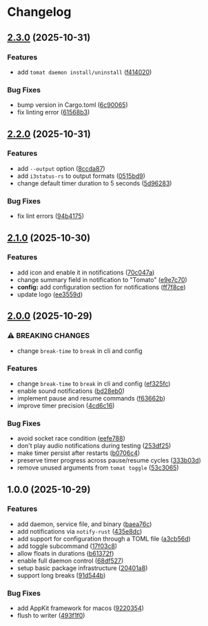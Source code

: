 # Changelog

## [2.3.0](https://github.com/jolars/tomat/compare/v2.2.0...v2.3.0) (2025-10-31)

### Features

* add `tomat daemon install/uninstall` ([f414020](https://github.com/jolars/tomat/commit/f4140205b2d21bc55474b81975fad1417a3f8fe8))

### Bug Fixes

* bump version in Cargo.toml ([6c90065](https://github.com/jolars/tomat/commit/6c900657cd52472a22103d38af49527c4d6218cb))
* fix linting error ([61568b3](https://github.com/jolars/tomat/commit/61568b30b270cc5e837edf7b151cb4a24d2ef9f3))

## [2.2.0](https://github.com/jolars/tomat/compare/v2.1.0...v2.2.0) (2025-10-31)

### Features

* add `--output` option ([8ccda87](https://github.com/jolars/tomat/commit/8ccda87a4f112384cef26b02d03fea875de2adfb))
* add `i3status-rs` to output formats ([0515bd9](https://github.com/jolars/tomat/commit/0515bd994c22d120cf1faaf3c4a03cec70c6e78a))
* change default timer duration to 5 seconds ([5d96283](https://github.com/jolars/tomat/commit/5d96283bb153b222a1acf1a5f9db73a272320c68))

### Bug Fixes

* fix lint errors ([94b4175](https://github.com/jolars/tomat/commit/94b41756677d7a4fc1f17b43c850561238944d48))

## [2.1.0](https://github.com/jolars/tomat/compare/v2.0.0...v2.1.0) (2025-10-30)

### Features

* add icon and enable it in notifications ([70c047a](https://github.com/jolars/tomat/commit/70c047a20ab08744300ebec2f072a59a15e7bb87))
* change summary field in notification to "Tomato" ([e9e7c70](https://github.com/jolars/tomat/commit/e9e7c7024776f1123471f47f384ef6926ada0c98))
* **config:** add configuration section for notifications ([ff7f8ce](https://github.com/jolars/tomat/commit/ff7f8ce7b4f2852ee7704bb3c0d91c074ab7d87c))
* update logo ([ee3559d](https://github.com/jolars/tomat/commit/ee3559db697a7d13ab10dcfd6d66402f9ad61b64))

## [2.0.0](https://github.com/jolars/tomat/compare/v1.0.0...v2.0.0) (2025-10-29)

### ⚠ BREAKING CHANGES

* change `break-time` to `break` in cli and config

### Features

* change `break-time` to `break` in cli and config ([ef325fc](https://github.com/jolars/tomat/commit/ef325fce879110399537bfa3eadfaf5671b00a2d))
* enable sound notifications ([bd28eb0](https://github.com/jolars/tomat/commit/bd28eb0bce434d384d414a687d84aeaaef8d30d5))
* implement pause and resume commands ([f63662b](https://github.com/jolars/tomat/commit/f63662bc56625c2861b2b3e9bb889663d716a9d8))
* improve timer precision ([4cd6c16](https://github.com/jolars/tomat/commit/4cd6c1685cbfbf5943bcee137799701649f721ce))

### Bug Fixes

* avoid socket race condition ([eefe788](https://github.com/jolars/tomat/commit/eefe788f6843646beaf8d52b3053f7b230bde177))
* don't play audio notifications during testing ([253df25](https://github.com/jolars/tomat/commit/253df253925b779fdd615407b4498ef6ae88320f))
* make timer persist after restarts ([b0706c4](https://github.com/jolars/tomat/commit/b0706c43e3c196455cc16a5da0d885d4ae7e52b2))
* preserve timer progress across pause/resume cycles ([333b03d](https://github.com/jolars/tomat/commit/333b03dba08981a5928073c8f003e61360931267))
* remove unused arguments from `tomat toggle` ([53c3065](https://github.com/jolars/tomat/commit/53c3065590cec7f265da07109251ccba806cdb1c))

## 1.0.0 (2025-10-29)

### Features

* add daemon, service file, and binary ([baea76c](https://github.com/jolars/tomat/commit/baea76c4070405388c0df5a787db82844ff6e3ec))
* add notifications via `notify-rust` ([435e8dc](https://github.com/jolars/tomat/commit/435e8dc14d5bd41942cc9af0810b6c1bf071c5b2))
* add support for configuration through a TOML file ([a3cb56d](https://github.com/jolars/tomat/commit/a3cb56d01ebb9e45bb1628c71a0c6caba94de6ee))
* add toggle subcommand ([17f03c8](https://github.com/jolars/tomat/commit/17f03c8e9bb44cbca89ae8ed976cf9ccdd03d50c))
* allow floats in durations ([b61372f](https://github.com/jolars/tomat/commit/b61372fca2a8fa7e6569e50035bfed776ef15dda))
* enable full daemon control ([68df527](https://github.com/jolars/tomat/commit/68df527a06ab9e257bbcc74f891198d1e45d9a28))
* setup basic package infrastructure ([20401a8](https://github.com/jolars/tomat/commit/20401a8393d47e65d5d6b22d62cdf3c68b152613))
* support long breaks ([91d544b](https://github.com/jolars/tomat/commit/91d544bbbc99ad788e45898780fbf94b6a668287))

### Bug Fixes

* add AppKit framework for macos ([9220354](https://github.com/jolars/tomat/commit/9220354bca90178e1c408fd15fdab1fc2c46a9c9))
* flush to writer ([493f1f0](https://github.com/jolars/tomat/commit/493f1f00e115a7e427be194422d6c7003555a764))
